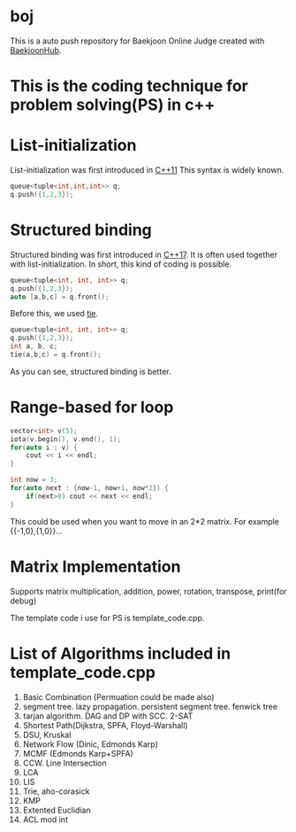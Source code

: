 # boj
This is a auto push repository for Baekjoon Online Judge created with [BaekjoonHub](https://github.com/BaekjoonHub/BaekjoonHub).


# This is the coding technique for problem solving(PS) in c++

# List-initialization 

List-initialization was first introduced in [C++11](https://en.cppreference.com/w/cpp/language/list_initialization)
This syntax is widely known.

```c++
queue<tuple<int,int,int>> q;
q.push({1,2,3});
```


# Structured binding

Structured binding was first introduced in [C++17](https://en.cppreference.com/w/cpp/language/structured_binding).
It is often used together with list-initialization.
In short, this kind of coding is possible.

```c++
queue<tuple<int, int, int>> q;
q.push({1,2,3});
auto [a,b,c] = q.front();
```

Before this, we used [tie](https://en.cppreference.com/w/cpp/utility/tuple/tie). 

```c++
queue<tuple<int, int, int>> q;
q.push({1,2,3});
int a, b, c;
tie(a,b,c) = q.front();
```

As you can see, structured binding is better.

# Range-based for loop

```c++
vector<int> v(5);
iota(v.begin(), v.end(), 1);
for(auto i : v) {
    cout << i << endl;
}
```

```c++
int now = 3;
for(auto next : {now-1, now+1, now*2}) {
    if(next>0) cout << next << endl;
}
```

This could be used when you want to move in an 2*2 matrix. For example {{-1,0},{1,0}}...

# Matrix Implementation

Supports matrix multiplication, addition, power, rotation, transpose, print(for debug)




The template code i use for PS is template_code.cpp.

# List of Algorithms included in template_code.cpp

1. Basic Combination (Permuation could be made also)
2. segment tree. lazy propagation. persistent segment tree. fenwick tree
3. tarjan algorithm. DAG and DP with SCC. 2-SAT
4. Shortest Path(Dijkstra, SPFA, Floyd-Warshall)
5. DSU, Kruskal
6. Network Flow (Dinic, Edmonds Karp)
7. MCMF (Edmonds Karp+SPFA)
8. CCW. Line Intersection
9. LCA
10. LIS
11. Trie, aho-corasick
12. KMP
13. Extented Euclidian
14. ACL mod int
